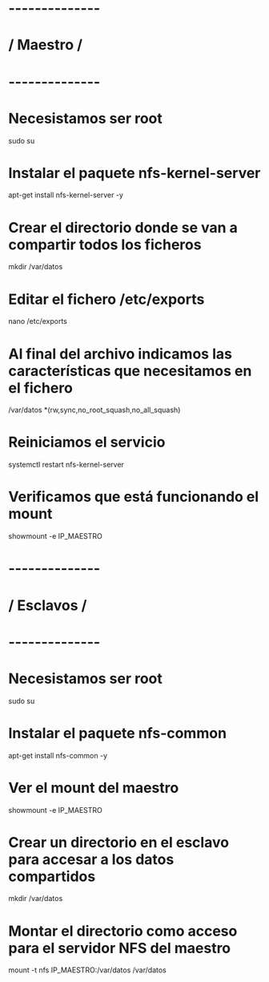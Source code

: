 # --------------
# /  Maestro   /
# --------------

# Necesistamos ser root
sudo su

# Instalar el paquete nfs-kernel-server
apt-get install nfs-kernel-server -y

# Crear el directorio donde se van a compartir todos los ficheros
mkdir /var/datos

# Editar el fichero /etc/exports
nano /etc/exports

# Al final del archivo indicamos las características que necesitamos en el fichero
/var/datos *(rw,sync,no_root_squash,no_all_squash)

# Reiniciamos el servicio
systemctl restart nfs-kernel-server

# Verificamos que está funcionando el mount
showmount -e IP_MAESTRO

# --------------
# /  Esclavos  /

# --------------
# Necesistamos ser root
sudo su

# Instalar el paquete nfs-common
apt-get install nfs-common -y

# Ver el mount del maestro
showmount -e IP_MAESTRO

# Crear un directorio en el esclavo para accesar a los datos compartidos
mkdir /var/datos

# Montar el directorio como acceso para el servidor NFS del maestro
mount -t nfs IP_MAESTRO:/var/datos /var/datos
